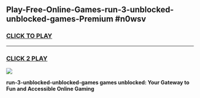 
## Play-Free-Online-Games-run-3-unblocked-unblocked-games-Premium #n0wsv
<h3>
<a href="https://premium.freeplayer.one?title=run-3-unblocked-unblocked-games&ref=8M">CLICK TO PLAY</a></h3>
<hr>

<h3>
<a href="https://premium.freeplayer.one?title=run-3-unblocked-unblocked-games&ref=8M">CLICK 2 PLAY</a>
  
</h3>

<a href="https://premium.freeplayer.one?title=run-3-unblocked-unblocked-games&ref=8M"><img src="https://clearcache.store/games.png"></a>


**run-3-unblocked-unblocked-games games unblocked: Your Gateway to Fun and Accessible Online Gaming**
